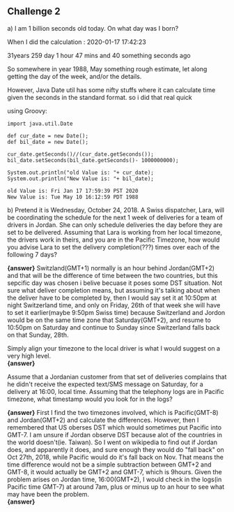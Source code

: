 ## Challenge 2

a) I am 1 billion seconds old today. On what day was I born?

When I did the calculation : 2020-01-17 17:42:23

31years 259 day 1 hour 47 mins and 40 something seconds ago
 
So somewhere in year 1988, May something rough estimate, let along getting the day of the week, and/or the details.  

However, Java Date util has some nifty stuffs where it can calculate time given the seconds in the standard format. so i did that real quick 

using Groovy:

```
import java.util.Date

def cur_date = new Date();
def bil_date = new Date();

cur_date.getSeconds()//(cur_date.getSeconds());
bil_date.setSeconds(bil_date.getSeconds()- 1000000000);

System.out.println("old Value is: "+ cur_date);
System.out.println("New Value is: "+ bil_date);

old Value is: Fri Jan 17 17:59:39 PST 2020
New Value is: Tue May 10 16:12:59 PDT 1988
```

b) Pretend it is Wednesday, October 24, 2018. A Swiss dispatcher, Lara, will be coordinating the schedule for the next 1 week of deliveries for a team of drivers in Jordan. She can only schedule deliveries the day before they are set to be delivered. Assuming that Lara is working from her local timezone, the drivers work in theirs, and you are in the Pacific Timezone, how would you advise Lara to set the delivery completion(???) times over each of the following 7 days?

**{answer}**
Switzland(GMT+1) normally is an hour behind Jordan(GMT+2) and that will be the difference of time between the two countries, but this sepcific day was chosen i belive becuase it poses some DST situation.  Not sure what deliver completion means, but assuming it's talking about when the deliver have to be completed by, then I would say set it at 10:50pm at night Switzerland time, and only on Friday, 26th of that week she will have to set it earlier(maybe 9:50pm Swiss time) because Switzerland and Jordon would be on the same time zone that Saturday(GMT+2), and resume to 10:50pm on Saturday and continue to Sunday since Switzerland falls back on that Sunday, 28th.  

Simply align your timezone to the local driver is what I would suggest on a very high level.  
**{answer}**

Assume that a Jordanian customer from that set of deliveries complains that he didn't receive the expected text/SMS message on Saturday, for a delivery at 16:00, local time. Assuming that the telephony logs are in Pacific timezone, what timestamp would you look for in the logs?

**{answer}**
First I find the two timezones involved, which is Pacific(GMT-8) and Jordan(GMT+2) and calculate the differences.  However, then I remembered that US oberses DST which would sometimes put Pacific into GMT-7.  I am unsure if Jordan observe DST because alot of the countries in the world doesn't(ie. Taiwan). So I went on wikipedia to find out if Jordan does, and apparently it does, and sure enough they would do "fall back" on Oct 27th, 2018, while Pacific would do it's fall back on Nov.  That means the time difference would not be a simple subtraction between GMT+2 and GMT-8, it would actually be GMT+2 and GMT-7, which is 9hours.  Given the problem arises on Jordan time, 16:00(GMT+2), I would check in the logs(in Pacific time GMT-7) at around 7am, plus or minus up to an hour to see what may have been the problem.   
**{answer}**


